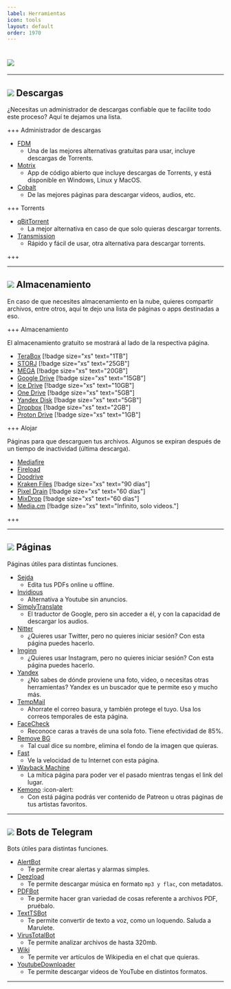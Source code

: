 ```yaml
---
label: Herramientas
icon: tools
layout: default
order: 1970
---
```


# ![](https://i.postimg.cc/44MT0yR1/HERRAMIENTASAS.png)

---

## ![](https://i.postimg.cc/fyHqs50r/Proyecto-nuevo-2.png) Descargas


¿Necesitas un administrador de descargas confiable que te facilite todo este proceso? Aquí te dejamos una lista.


+++ Administrador de descargas

- [FDM](https://www.freedownloadmanager.org/)
    - Una de las mejores alternativas gratuitas para usar, incluye descargas de Torrents.
- [Motrix](https://motrix.app/)    
    - App de código abierto que incluye descargas de Torrents, y está disponible en Windows, Linux y MacOS.
- [Cobalt](https://cobalt.tools/)
    - De las mejores páginas para descargar videos, audios, etc.

+++ Torrents

- [qBitTorrent](https://www.qbittorrent.org/)
    - La mejor alternativa en caso de que solo quieras descargar torrents.
- [Transmission](https://transmissionbt.com/)
    - Rápido y fácil de usar, otra alternativa para descargar torrents.

+++


---

## ![](https://i.postimg.cc/fyHqs50r/Proyecto-nuevo-2.png) Almacenamiento


En caso de que necesites almacenamiento en la nube, quieres compartir archivos, entre otros, aquí te dejo una lista de páginas o apps destinadas a eso.


+++ Almacenamiento

El almacenamiento gratuito se mostrará al lado de la respectiva página.

- [TeraBox](https://www.terabox.com/) [!badge size="xs" text="1TB"]
- [STORJ](https://www.storj.io/) [!badge size="xs" text="25GB"]
- [MEGA](https://mega.nz/) [!badge size="xs" text="20GB"]
- [Google Drive](https://drive.google.com/) [!badge size="xs" text="15GB"]
- [Ice Drive](https://icedrive.net/) [!badge size="xs" text="10GB"]
- [One Drive](https://onedrive.live.com/) [!badge size="xs" text="5GB"]
- [Yandex Disk](https://disk.yandex.com/) [!badge size="xs" text="5GB"]
- [Dropbox](https://www.dropbox.com/) [!badge size="xs" text="2GB"]
- [Proton Drive](https://proton.me/drive) [!badge size="xs" text="1GB"]

+++ Alojar

Páginas para que descarguen tus archivos. Algunos se expiran después de un tiempo de inactividad (última descarga).

- [Mediafire](https://www.mediafire.com/)
- [Fireload](https://www.fireload.com/)
- [Doodrive](https://doodrive.com/)
- [Kraken Files](https://krakenfiles.com/) [!badge size="xs" text="90 días"]
- [Pixel Drain](https://pixeldrain.com/) [!badge size="xs" text="60 días"]
- [MixDrop](https://mixdrop.co/) [!badge size="xs" text="60 días"]
- [Media.cm](https://media.cm/) [!badge size="xs" text="Infinito, solo videos."]

+++


---


## ![](https://i.postimg.cc/fyHqs50r/Proyecto-nuevo-2.png) Páginas


Páginas útiles para distintas funciones.

- [Sejda](https://www.sejda.com/pdf-editor)
    - Edita tus PDFs online u offline.
- [Invidious](http://invidious.poast.org/)
    - Alternativa a Youtube sin anuncios.
- [SimplyTranslate](http://translate.syncpundit.io/)
    - El traductor de Google, pero sin acceder a él, y con la capacidad de descargar los audios.
- [Nitter](https://twiiit.com/)
    - ¿Quieres usar Twitter, pero no quieres iniciar sesión? Con esta página puedes hacerlo.
- [Imginn](http://imginn.com/)
    - ¿Quieres usar Instagram, pero no quieres iniciar sesión? Con esta página puedes hacerlo.
- [Yandex](https://yandex.com/)
    - ¿No sabes de dónde proviene una foto, video, o necesitas otras herramientas? Yandex es un buscador que te permite eso y mucho más.
- [TempMail](https://temp-mail.org/es/)
    - Ahorrate el correo basura, y también protege el tuyo. Usa los correos temporales de esta página.
- [FaceCheck](https://facecheck.id/es)
    - Reconoce caras a través de una sola foto. Tiene efectividad de 85%.
- [Remove BG](https://www.remove.bg/es)
    - Tal cual dice su nombre, elimina el fondo de la imagen que quieras.
- [Fast](https://fast.com/es/)
    - Ve la velocidad de tu Internet con esta página.
- [Wayback Machine](https://web.archive.org/)
    - La mítica página para poder ver el pasado mientras tengas el link del lugar.
- [Kemono](https://kemono.party/artists) :icon-alert:
    - Con está página podrás ver contenido de Patreon u otras páginas de tus artistas favoritos.


---


## ![](https://i.postimg.cc/fyHqs50r/Proyecto-nuevo-2.png) Bots de Telegram


Bots útiles para distintas funciones.


- [AlertBot](https://t.me/AlertBot)
    - Te permite crear alertas y alarmas simples.
- [Deezload](https://t.me/deezload2bot)
    - Te permite descargar música en formato `mp3 y flac`, con metadatos.
- [PDFBot](https://t.me/pdfbot)
    - Te permite hacer gran variedad de cosas referente a archivos PDF, pruébalo.
- [TextTSBot](https://t.me/TextTSBot)
    - Te permite convertir de texto a voz, como un loquendo. Saluda a Marulete.
- [VirusTotalBot](https://t.me/VirusTotalAV_bot)
    - Te permite analizar archivos de hasta 320mb.
- [Wiki](https://t.me/wiki)
    - Te permite ver artículos de Wikipedia en el chat que quieras.
- [YoutubeDownloader](https://t.me/youtubedownload3r_robot)
    - Te permite descargar videos de YouTube en distintos formatos.


---





